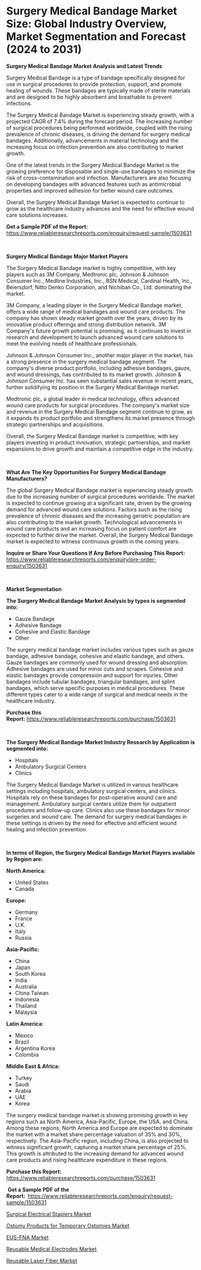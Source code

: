 <p><h1>Surgery Medical Bandage Market Size: Global Industry Overview, Market Segmentation and Forecast (2024 to 2031)</h1></p><p><strong>Surgery Medical Bandage Market Analysis and Latest Trends</strong></p>
<p><p>Surgery Medical Bandage is a type of bandage specifically designed for use in surgical procedures to provide protection, support, and promote healing of wounds. These bandages are typically made of sterile materials and are designed to be highly absorbent and breathable to prevent infections.</p><p>The Surgery Medical Bandage Market is experiencing steady growth, with a projected CAGR of 7.4% during the forecast period. The increasing number of surgical procedures being performed worldwide, coupled with the rising prevalence of chronic diseases, is driving the demand for surgery medical bandages. Additionally, advancements in material technology and the increasing focus on infection prevention are also contributing to market growth.</p><p>One of the latest trends in the Surgery Medical Bandage Market is the growing preference for disposable and single-use bandages to minimize the risk of cross-contamination and infection. Manufacturers are also focusing on developing bandages with advanced features such as antimicrobial properties and improved adhesion for better wound care outcomes.</p><p>Overall, the Surgery Medical Bandage Market is expected to continue to grow as the healthcare industry advances and the need for effective wound care solutions increases.</p></p>
<p><strong>Get a Sample PDF of the Report:&nbsp;</strong> <a href="https://www.reliableresearchreports.com/enquiry/request-sample/1503631">https://www.reliableresearchreports.com/enquiry/request-sample/1503631</a></p>
<p>&nbsp;</p>
<p><strong>Surgery Medical Bandage Major Market Players</strong></p>
<p><p>The Surgery Medical Bandage market is highly competitive, with key players such as 3M Company, Medtronic plc, Johnson & Johnson Consumer Inc., Medline Industries, Inc., BSN Medical, Cardinal Health, Inc., Beiersdorf, Nitto Denko Corporation, and Nichiban Co., Ltd. dominating the market.</p><p>3M Company, a leading player in the Surgery Medical Bandage market, offers a wide range of medical bandages and wound care products. The company has shown steady market growth over the years, driven by its innovative product offerings and strong distribution network. 3M Company's future growth potential is promising, as it continues to invest in research and development to launch advanced wound care solutions to meet the evolving needs of healthcare professionals.</p><p>Johnson & Johnson Consumer Inc., another major player in the market, has a strong presence in the surgery medical bandage segment. The company's diverse product portfolio, including adhesive bandages, gauze, and wound dressings, has contributed to its market growth. Johnson & Johnson Consumer Inc. has seen substantial sales revenue in recent years, further solidifying its position in the Surgery Medical Bandage market.</p><p>Medtronic plc, a global leader in medical technology, offers advanced wound care products for surgical procedures. The company's market size and revenue in the Surgery Medical Bandage segment continue to grow, as it expands its product portfolio and strengthens its market presence through strategic partnerships and acquisitions.</p><p>Overall, the Surgery Medical Bandage market is competitive, with key players investing in product innovation, strategic partnerships, and market expansions to drive growth and maintain a competitive edge in the industry.</p></p>
<p>&nbsp;</p>
<p><strong>What Are The Key Opportunities For Surgery Medical Bandage Manufacturers?</strong></p>
<p><p>The global Surgery Medical Bandage market is experiencing steady growth due to the increasing number of surgical procedures worldwide. The market is expected to continue growing at a significant rate, driven by the growing demand for advanced wound care solutions. Factors such as the rising prevalence of chronic diseases and the increasing geriatric population are also contributing to the market growth. Technological advancements in wound care products and an increasing focus on patient comfort are expected to further drive the market. Overall, the Surgery Medical Bandage market is expected to witness continuous growth in the coming years.</p></p>
<p><strong>Inquire or Share Your Questions If Any Before Purchasing This Report:</strong> <a href="https://www.reliableresearchreports.com/enquiry/pre-order-enquiry/1503631">https://www.reliableresearchreports.com/enquiry/pre-order-enquiry/1503631</a></p>
<p>&nbsp;</p>
<p><strong>Market Segmentation</strong></p>
<p><strong>The Surgery Medical Bandage Market Analysis by types is segmented into:</strong></p>
<p><ul><li>Gauze Bandage</li><li>Adhesive Bandage</li><li>Cohesive and Elastic Bandage</li><li>Other</li></ul></p>
<p><p>The surgery medical bandage market includes various types such as gauze bandage, adhesive bandage, cohesive and elastic bandage, and others. Gauze bandages are commonly used for wound dressing and absorption. Adhesive bandages are used for minor cuts and scrapes. Cohesive and elastic bandages provide compression and support for injuries. Other bandages include tubular bandages, triangular bandages, and splint bandages, which serve specific purposes in medical procedures. These different types cater to a wide range of surgical and medical needs in the healthcare industry.</p></p>
<p><strong>Purchase this Report:&nbsp;</strong><a href="https://www.reliableresearchreports.com/purchase/1503631">https://www.reliableresearchreports.com/purchase/1503631</a></p>
<p>&nbsp;</p>
<p><strong>The Surgery Medical Bandage Market Industry Research by Application is segmented into:</strong></p>
<p><ul><li>Hospitals</li><li>Ambulatory Surgical Centers</li><li>Clinics</li></ul></p>
<p><p>The Surgery Medical Bandage Market is utilized in various healthcare settings including hospitals, ambulatory surgical centers, and clinics. Hospitals rely on these bandages for post-operative wound care and management. Ambulatory surgical centers utilize them for outpatient procedures and follow-up care. Clinics also use these bandages for minor surgeries and wound care. The demand for surgery medical bandages in these settings is driven by the need for effective and efficient wound healing and infection prevention.</p></p>
<p>&nbsp;</p>
<p><strong>In terms of Region, the Surgery Medical Bandage Market Players available by Region are:</strong></p>
<p>
    <p> <strong> North America: </strong>
        <ul>
            <li>United States</li>
            <li>Canada</li>
        </ul>
        </p> 
    <p> <strong> Europe: </strong>
        <ul>
            <li>Germany</li>
            <li>France</li>
            <li>U.K.</li>
            <li>Italy</li>
            <li>Russia</li>
        </ul>
        </p> 
    <p> <strong> Asia-Pacific: </strong>
        <ul>
            <li>China</li>
            <li>Japan</li>
            <li>South Korea</li>
            <li>India</li>
            <li>Australia</li>
            <li>China Taiwan</li>
            <li>Indonesia</li>
            <li>Thailand</li>
            <li>Malaysia</li>
        </ul>
        </p> 
    <p> <strong> Latin America: </strong>
        <ul>
            <li>Mexico</li>
            <li>Brazil</li>
            <li>Argentina Korea</li>
            <li>Colombia</li>
        </ul>
        </p> 
    <p> <strong> Middle East & Africa: </strong>
        <ul>
            <li>Turkey</li>
            <li>Saudi</li>
            <li>Arabia</li>
            <li>UAE</li>
            <li>Korea</li>
        </ul>
    </p>
    </p>
<p><p>The surgery medical bandage market is showing promising growth in key regions such as North America, Asia-Pacific, Europe, the USA, and China. Among these regions, North America and Europe are expected to dominate the market with a market share percentage valuation of 35% and 30%, respectively. The Asia-Pacific region, including China, is also projected to witness significant growth, capturing a market share percentage of 25%. This growth is attributed to the increasing demand for advanced wound care products and rising healthcare expenditure in these regions.</p></p>
<p><strong>Purchase this Report: </strong><a href="https://www.reliableresearchreports.com/purchase/1503631">https://www.reliableresearchreports.com/purchase/1503631</a></p>
<p>&nbsp;<strong>Get a Sample PDF of the Report:&nbsp;&nbsp;</strong><a href="https://www.reliableresearchreports.com/enquiry/request-sample/1503631">https://www.reliableresearchreports.com/enquiry/request-sample/1503631</a></p>
<p><strong></strong></p>
<p><p><a href="https://medium.com/p/922df0d1c519/edit">Surgical Electrical Staplers Market</a></p><p><a href="https://medium.com/@janrussell6445/ostomy-products-for-temporary-ostomies-market-analysis-its-cagr-market-segmentation-and-global-10a473c7b817">Ostomy Products for Temporary Ostomies Market</a></p><p><a href="https://medium.com/@damionrunte/eus-fna-market-size-reveals-the-best-marketing-channels-in-global-industry-6e8b6890b4ce">EUS-FNA Market</a></p><p><a href="https://medium.com/@fernjenkins4565/decoding-reusable-medical-electrodes-market-metrics-market-share-trends-and-growth-patterns-d12a10ed0c45">Reusable Medical Electrodes Market</a></p><p><a href="https://medium.com/@fernjenkins4565/reusable-laser-fiber-market-size-reveals-the-best-marketing-channels-in-global-industry-02318117025b">Reusable Laser Fiber Market</a></p></p>